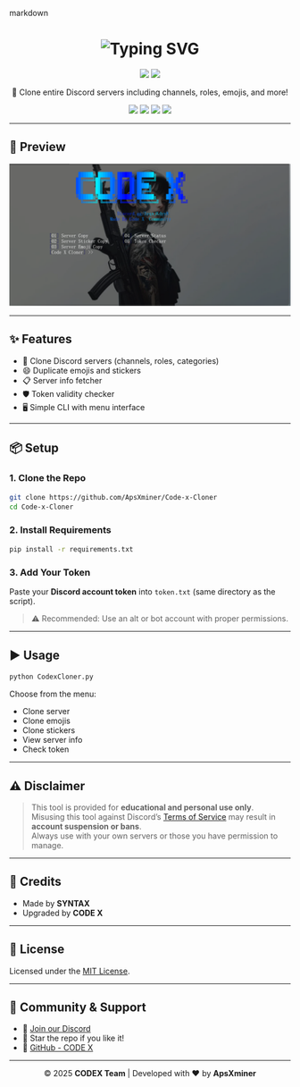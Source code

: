markdown
<h1 align="center">
  <img src="https://readme-typing-svg.demolab.com?font=Fira+Code&duration=3000&pause=500&color=FF0000&center=true&vCenter=true&width=435&lines=Code+X+Cloner+%F0%9F%9A%80;Made+by+CODE+X+Community" alt="Typing SVG" />
</h1>

<p align="center">
  <img src="https://img.shields.io/badge/Status-Stable-brightgreen?style=for-the-badge" />
  <img src="https://img.shields.io/badge/Made%20By-CODE%20X-red?style=for-the-badge&logo=github" />
</p>

<p align="center">
  🚀 Clone entire Discord servers including channels, roles, emojis, and more!
</p>

<p align="center">
  <img src="https://img.shields.io/badge/status-stable-green?style=flat-square" />
  <img src="https://img.shields.io/badge/python-3.8%2B-blue?style=flat-square" />
  <img src="https://img.shields.io/github/license/ApsXminer/Code-x-Cloner?style=flat-square" />
  <a href="https://discord.gg/3xzPkYHd9U" target="_blank">
    <img src="https://img.shields.io/discord/1361584465645928549?label=Join%20CodeX%20Community&logo=discord&style=for-the-badge" />
  </a>
</p>

---

## 📸 Preview

<p align="center">
  <img src="CodeXPreview.png" alt="Tool Preview" width="700" />
</p>

---

## ✨ Features

- 🔁 Clone Discord servers (channels, roles, categories)
- 😄 Duplicate emojis and stickers
- 📋 Server info fetcher
- 🛡️ Token validity checker
- 🖥️ Simple CLI with menu interface

---

## 📦 Setup

### 1. Clone the Repo

```bash
git clone https://github.com/ApsXminer/Code-x-Cloner
cd Code-x-Cloner
```

### 2. Install Requirements

```bash
pip install -r requirements.txt
```

### 3. Add Your Token

Paste your **Discord account token** into `token.txt` (same directory as the script).  
> ⚠️ Recommended: Use an alt or bot account with proper permissions.

---

## ▶️ Usage

```bash
python CodexCloner.py
```

Choose from the menu:
- Clone server
- Clone emojis
- Clone stickers
- View server info
- Check token

---

## ⚠️ Disclaimer

> This tool is provided for **educational and personal use only**.  
> Misusing this tool against Discord’s [Terms of Service](https://discord.com/terms) may result in **account suspension or bans**.  
> Always use with your own servers or those you have permission to manage.

---

## 🧠 Credits

- Made by **SYNTAX**
- Upgraded by **CODE X**

---

## 📝 License

Licensed under the [MIT License](LICENSE).

---

## 👥 Community & Support

- 💬 [Join our Discord](https://discord.gg/3xzPkYHd9U)
- 🌟 Star the repo if you like it!
- 🔗 [GitHub - CODE X](https://github.com/ApsXminer)

---

<p align="center">
  &copy; 2025 <strong>CODEX Team</strong> | Developed with ❤️ by <strong>ApsXminer</strong>
</p>

